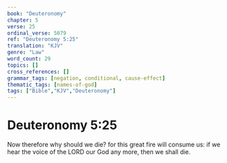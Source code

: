 ```yaml
---
book: "Deuteronomy"
chapter: 5
verse: 25
ordinal_verse: 5079
ref: "Deuteronomy 5:25"
translation: "KJV"
genre: "Law"
word_count: 29
topics: []
cross_references: []
grammar_tags: [negation, conditional, cause-effect]
thematic_tags: [names-of-god]
tags: ["Bible","KJV","Deuteronomy"]
---
```


# Deuteronomy 5:25

Now therefore why should we die? for this great fire will consume us: if we hear the voice of the LORD our God any more, then we shall die.
